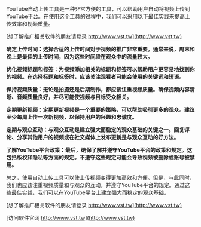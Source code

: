 YouTube自动上传工具是一种非常方便的工具，可以帮助用户自动将视频上传到YouTube平台。在使用这个工具的过程中，我们可以采用以下最佳实践来提高上传效率和视频质量。

[想了解推广相关软件的朋友请登录 http://www.vst.tw](http://www.vst.tw)

**确定上传时间：选择合适的上传时间对于视频的推广非常重要。通常来说，周末和晚上是最佳的上传时间，因为这些时间段在观众中的流量较大。**

**优化视频标题和标签：为视频添加相关的标题和标签可以帮助用户更容易地找到你的视频。在选择标题和标签时，应该关注观看者可能会使用的关键词和短语。**

**保持视频质量：无论是拍摄还是后期制作，都应该注重视频质量。确保视频内容清晰、音频质量良好，并尽可能使视频与目标受众相关。**

**定期更新视频：定期更新视频是一个重要的策略，可以帮助吸引更多的观众。建议至少每周上传一次新视频，以保持用户的兴趣和忠诚度。**

**定期与观众互动：与观众互动是建立强大而稳定的观众基础的关键之一。回复评论、分享其他用户的视频或在社交媒体上发布更新是与观众互动的好方法。**

**了解YouTube平台政策：最后，确保了解并遵守YouTube平台的政策和规定。这包括版权和隐私等方面的规定。不遵守这些规定可能会导致视频被删除或账号被禁用。**

总之，使用自动上传工具可以使上传视频变得更加高效和方便。但是，与此同时，我们也应该注重视频质量和与观众的互动，并遵守YouTube平台的规定。通过这些最佳实践，我们可以在YouTube平台上建立强大而稳定的观众基础。

[想了解推广相关软件的朋友请登录 http://www.vst.tw](http://www.vst.tw)


[访问软件官网 http://www.vst.tw](http://www.vst.tw)
